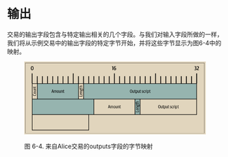 # 输出

交易的输出字段包含与特定输出相关的几个字段。与我们对输入字段所做的一样，我们将从示例交易中的输出字段的特定字节开始，并将这些字节显示为图6-4中的映射。

<figure><img src="../../.gitbook/assets/6.4.png" alt=""><figcaption><p>图 6-4. 来自Alice交易的outputs字段的字节映射</p></figcaption></figure>
